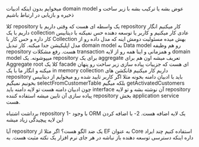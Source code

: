 میخوایم بدون اینکه ادبیات domain model  عوض بشه یا ترکیب بشه با زیر ساخت و ذخیره و بازیابی در ارتباط باشیم 

کلا repository یک واسطه ای هست که وقتی داریم با  repository کار میکنیم انگار داریم با یک collection عادی کار میکنیم و کاربر یا توسعه دهنده حس نمیکنه با دیتابیس کار داره و حس کار با Collection بهش میده
مسئولیت دومش اینه که مدل داده رو از مدل اپلیکیشن جدا میکنه. کار تبدیل domain model به Data model رو هم وظیفه repository هست. رفع مشکلات transaction  و همزمانی و اینا همه رو از لایه domain model میپوشونه. 
یک repository برای یک aggregate تعریف میشه اون هم برای Aggregate root
کلا یک facade ای هست که جزییات پیاده سازی زیر ساخت رو پنهان میکنه و انگار ما با یک in memory collection داریم کار میکنیم
فانکشن های repository باید با ادبیان دامنه بخونه مثلا اگر کاربر تایید شده رو میخوایم از دیتابیس بخونیم نمیگیم selectFromCustomerTable بلکه میگیم getActivatedCustomers 
چون ادبیان دامنه هست تو لایه دامنه باید interface آن نوشته بشه و تو لایه repository پیاده سازی آن تایین میشه
استفاده کننده repository بخش application service هست. 

برداشت اشتباه repository
1- با وجود ORM یک لایه اضافه هست. 
2- با اضافه کردن این لایه پیچیدگی زیاد میشه

آیا repository یک ضد الگو هست؟ 
اگر مثلا از EF به عنوان Core استفاده کنیم چند ایراد داره
اینکه دسترسی توسعه دهنده باز نباشه در هر جای نرم افزار یک نکته مثبت هست. به